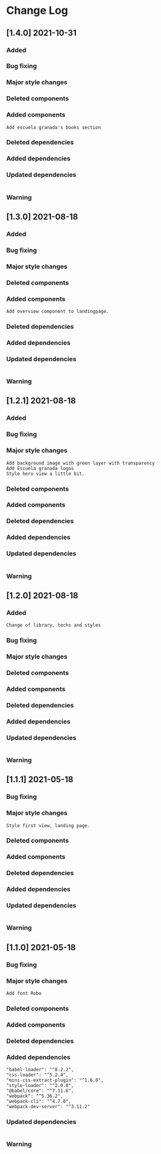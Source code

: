 # Change Log

## [1.4.0] 2021-10-31
### Added
### Bug fixing
### Major style changes
### Deleted components
### Added components
    Add escuela granada's books section
### Deleted dependencies
### Added dependencies
### Updated dependencies
```
```
### Warning

## [1.3.0] 2021-08-18
### Added
### Bug fixing
### Major style changes
### Deleted components
### Added components
    Add overview component to landingpage.
### Deleted dependencies
### Added dependencies
### Updated dependencies
```
```
### Warning

## [1.2.1] 2021-08-18
### Added
### Bug fixing
### Major style changes
    Add background image with green layer with transparency
    Add Escuela granada logos
    Style hero view a little bit.
### Deleted components
### Added components
### Deleted dependencies
### Added dependencies
### Updated dependencies
```
```
### Warning

## [1.2.0] 2021-08-18
### Added
    Change of library, techs and styles
### Bug fixing
### Major style changes
### Deleted components
### Added components
### Deleted dependencies
### Added dependencies
### Updated dependencies
```
```
### Warning

## [1.1.1] 2021-05-18
### Bug fixing
### Major style changes
    Style first view, landing page.
### Deleted components
### Added components
### Deleted dependencies
### Added dependencies
### Updated dependencies
```
```
### Warning

## [1.1.0] 2021-05-18
### Bug fixing
### Major style changes
    Add font Robo
### Deleted components
### Added components
### Deleted dependencies
### Added dependencies
    "babel-loader": "^8.2.2",
    "css-loader": "^5.2.4",
    "mini-css-extract-plugin": "^1.6.0",
    "style-loader": "^2.0.0",
    "@babel/core": "^7.11.6",
    "webpack": "^5.36.2",
    "webpack-cli": "^4.7.0",
    "webpack-dev-server": "^3.11.2"
### Updated dependencies
```
```
### Warning


